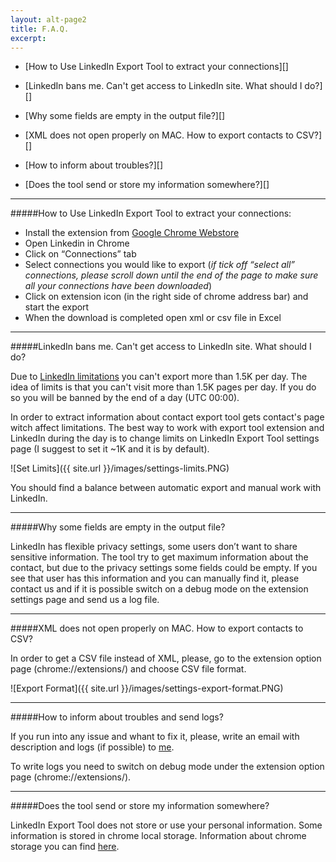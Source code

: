 ```yaml
---
layout: alt-page2
title: F.A.Q.
excerpt:
---
```


+ [How to Use LinkedIn Export Tool to extract your connections][]

+ [LinkedIn bans me. Can't get access to LinkedIn site. What should I do?][]

+ [Why some fields are empty in the output file?][]

+ [XML does not open properly on MAC. How to export contacts to CSV?][]

+ [How to inform about troubles?][]

+ [Does the tool send or store my information somewhere?][]

<hr>

#####How to Use LinkedIn Export Tool to extract your connections:

* Install the extension from [Google Chrome Webstore](https://chrome.google.com/webstore/detail/linkedin-export-tool/kgipmhdegifoehfbbffcfbmpfmbjaiem)
* Open Linkedin in Chrome
* Click on “Connections” tab 
* Select connections you would like to export (_if tick off  “select all” connections, please scroll down until the end of the page to make sure all your connections have been downloaded_)
* Click on extension icon (in the right side of chrome address bar) and start the export
* When the download is completed open xml or csv file in Excel

<hr>

#####LinkedIn bans me. Can't get access to LinkedIn site. What should I do?

Due to [LinkedIn limitations](https://developer.linkedin.com/documents/throttle-limits) you can't export more than 1.5K per day. The idea of limits is that you can't visit more than 1.5K pages per day. If you do so you will be banned by the end of a day (UTC 00:00). 

In order to extract information about contact export tool gets contact's page witch affect limitations. The best way to work with export tool extension and LinkedIn during the day is to change limits on LinkedIn Export Tool settings page (I suggest to set it ~1K and it is by default).

![Set Limits]({{ site.url }}/images/settings-limits.PNG)

You should find a balance between automatic export and manual work with LinkedIn.

<hr>

#####Why some fields are empty in the output file?

LinkedIn has flexible privacy settings, some users don’t want to share sensitive information. The tool try to get maximum information about the contact, but due to the privacy settings some fields could be empty. 
If you see that user has this information and you can manually find it, please contact us and if it is possible switch on a debug mode on the extension settings page and send us a log file.

<hr>

#####XML does not open properly on MAC. How to export contacts to CSV?

In order to get a CSV file instead of XML, please, go to the extension option page (chrome://extensions/) and choose CSV file format. 

![Export Format]({{ site.url }}/images/settings-export-format.PNG)

<hr>

#####How to inform about troubles and send logs?

If you run into any issue and whant to fix it, please, write an email with description and logs (if possible) to [me](mailto:li.exporttool@gmail.com).

To write logs you need to switch on debug mode under the extension option page (chrome://extensions/).

<hr>

#####Does the tool send or store my information somewhere?

LinkedIn Export Tool does not store or use your personal information. Some information is stored in chrome local storage. Information about chrome storage you can find [here](https://developer.chrome.com/apps/storage).
